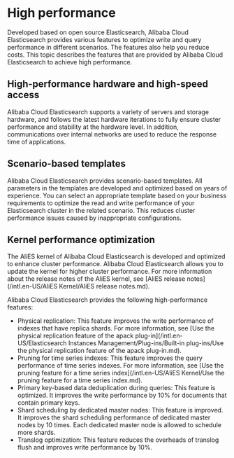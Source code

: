 # High performance

Developed based on open source Elasticsearch, Alibaba Cloud Elasticsearch provides various features to optimize write and query performance in different scenarios. The features also help you reduce costs. This topic describes the features that are provided by Alibaba Cloud Elasticsearch to achieve high performance.

## High-performance hardware and high-speed access

Alibaba Cloud Elasticsearch supports a variety of servers and storage hardware, and follows the latest hardware iterations to fully ensure cluster performance and stability at the hardware level. In addition, communications over internal networks are used to reduce the response time of applications.

## Scenario-based templates

Alibaba Cloud Elasticsearch provides scenario-based templates. All parameters in the templates are developed and optimized based on years of experience. You can select an appropriate template based on your business requirements to optimize the read and write performance of your Elasticsearch cluster in the related scenario. This reduces cluster performance issues caused by inappropriate configurations.

## Kernel performance optimization

The AliES kernel of Alibaba Cloud Elasticsearch is developed and optimized to enhance cluster performance. Alibaba Cloud Elasticsearch allows you to update the kernel for higher cluster performance. For more information about the release notes of the AliES kernel, see [AliES release notes](/intl.en-US/AliES Kernel/AliES release notes.md).

Alibaba Cloud Elasticsearch provides the following high-performance features:

-   Physical replication: This feature improves the write performance of indexes that have replica shards. For more information, see [Use the physical replication feature of the apack plug-in](/intl.en-US/Elasticsearch Instances Management/Plug-ins/Built-in plug-ins/Use the physical replication feature of the apack plug-in.md).
-   Pruning for time series indexes: This feature improves the query performance of time series indexes. For more information, see [Use the pruning feature for a time series index](/intl.en-US/AliES Kernel/Use the pruning feature for a time series index.md).
-   Primary key-based data deduplication during queries: This feature is optimized. It improves the write performance by 10% for documents that contain primary keys.
-   Shard scheduling by dedicated master nodes: This feature is improved. It improves the shard scheduling performance of dedicated master nodes by 10 times. Each dedicated master node is allowed to schedule more shards.
-   Translog optimization: This feature reduces the overheads of translog flush and improves write performance by 10%.

